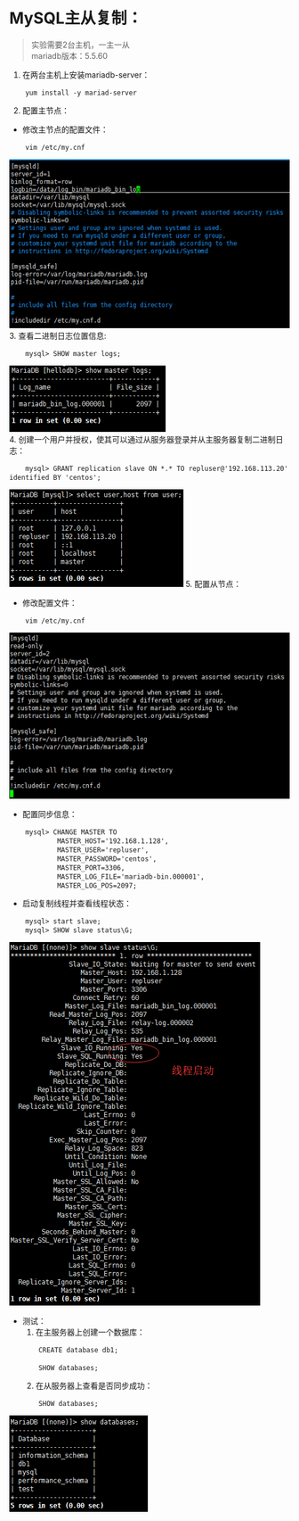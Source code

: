 # MySQL主从复制：
>实验需要2台主机，一主一从  
mariadb版本：5.5.60

1. 在两台主机上安装mariadb-server：
```
    yum install -y mariad-server
```
2. 配置主节点：
+ 修改主节点的配置文件：
```
    vim /etc/my.cnf
```  
![avagar](https://github.com/aNswerO/note/blob/master/10th-week/pic/%E4%B8%BB%E4%BB%8E%E5%A4%8D%E5%88%B6%E5%AE%9E%E9%AA%8C/%E4%B8%BB%E6%9C%8D%E5%8A%A1%E5%99%A8%E9%85%8D%E7%BD%AE%E6%96%87%E4%BB%B6.png)  
3. 查看二进制日志位置信息:
```
    mysql> SHOW master logs;
```  
![avagar](https://github.com/aNswerO/note/blob/master/10th-week/pic/%E4%B8%BB%E4%BB%8E%E5%A4%8D%E5%88%B6%E5%AE%9E%E9%AA%8C/%E6%9F%A5%E7%9C%8B%E4%BA%8C%E8%BF%9B%E5%88%B6%E6%97%A5%E5%BF%97%E4%BD%8D%E7%BD%AE%E4%BF%A1%E6%81%AF.png)  
4. 创建一个用户并授权，使其可以通过从服务器登录并从主服务器复制二进制日志：
```
    mysql> GRANT replication slave ON *.* TO repluser@'192.168.113.20' identified BY 'centos';
```  
![avagar](https://github.com/aNswerO/note/blob/master/10th-week/pic/%E4%B8%BB%E4%BB%8E%E5%A4%8D%E5%88%B6%E5%AE%9E%E9%AA%8C/%E5%88%9B%E5%BB%BA%E7%94%A8%E6%88%B7.png)
5. 配置从节点：
+ 修改配置文件：
```
    vim /etc/my.cnf
```
![avagar](https://github.com/aNswerO/note/blob/master/10th-week/pic/%E4%B8%BB%E4%BB%8E%E5%A4%8D%E5%88%B6%E5%AE%9E%E9%AA%8C/%E4%BB%8E%E6%9C%8D%E5%8A%A1%E5%99%A8%E9%85%8D%E7%BD%AE%E6%96%87%E4%BB%B6.png)  

+ 配置同步信息：
```
    mysql> CHANGE MASTER TO   
            MASTER_HOST='192.168.1.128',
            MASTER_USER='repluser', 
            MASTER_PASSWORD='centos', 
            MASTER_PORT=3306, 
            MASTER_LOG_FILE='mariadb-bin.000001', 
            MASTER_LOG_POS=2097;
```
+ 启动复制线程并查看线程状态：
```
    mysql> start slave;
    mysql> SHOW slave status\G;
```  
![avagar](https://github.com/aNswerO/note/blob/master/10th-week/pic/%E4%B8%BB%E4%BB%8E%E5%A4%8D%E5%88%B6%E5%AE%9E%E9%AA%8C/%E7%BA%BF%E7%A8%8B%E7%8A%B6%E6%80%81.png)  
+ 测试：
    1. 在主服务器上创建一个数据库：
    ```
        CREATE database db1;

        SHOW databases;
    ```
    2. 在从服务器上查看是否同步成功：
    ```
        SHOW databases;
    ```  
![avagar](https://github.com/aNswerO/note/blob/master/10th-week/pic/%E4%B8%BB%E4%BB%8E%E5%A4%8D%E5%88%B6%E5%AE%9E%E9%AA%8C/%E6%B5%8B%E8%AF%95.png)

